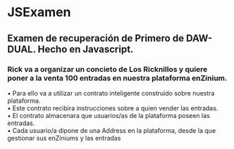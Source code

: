 # JSExamen
## Examen de recuperación de Primero de DAW-DUAL. Hecho en Javascript.
### Rick va a organizar un concieto de Los Ricknillos y quiere poner a la venta 100 entradas en nuestra plataforma enZinium.
• Para ello va a utilizar un contrato inteligente construido sobre nuestra plataforma. <br>
• Este contrato recibira instrucciones sobre a quien vender las entradas. <br>
• El contrato almacenara que usuarios/as de la plataforma poseen las entradas. <br>
• Cada usuario/a dipone de una Address en la plataforma, desde la que gestionar sus enZiniums y las entradas
